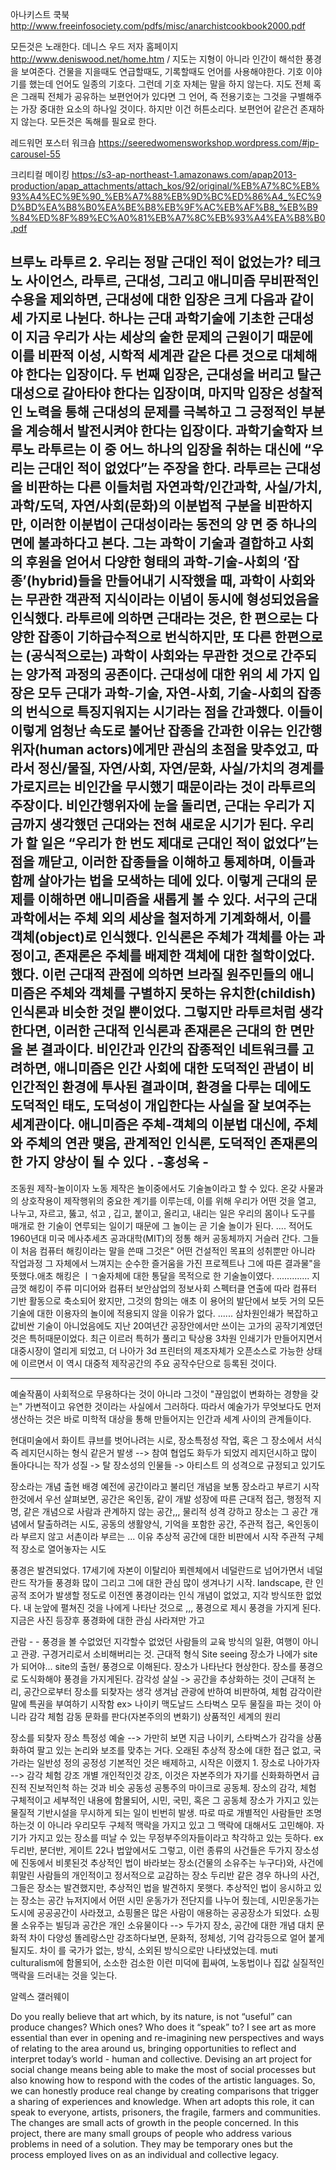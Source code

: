 아나키스트 쿡북
http://www.freeinfosociety.com/pdfs/misc/anarchistcookbook2000.pdf

모든것은 노래한다. 데니스 우드  저자 홈페이지 
http://www.deniswood.net/home.htm   / 지도는 지형이 아니라 인간이 해석한 풍경을 보여준다.
건물을 지을때도 연급할때도, 기록할때도 언어를 사용해야한다. 기호 이야기를 했는데 언어도 일종의 기호다. 그런데 기호 자체는 말을 하지 않는다. 지도 전체 혹은 그래픽 전체가 공유하는 보편언어가 있다면 그 언어, 즉 전용기호는 그것을 구별해주는 가장 중대한 요소의 하나일 것이다. 하지만 이건 허튼소리다. 보편언어 같은건 존재하지 않는다. 모든것은 독해를 필요로 한다. 

레드워먼 포스터 워크숍
https://seeredwomensworkshop.wordpress.com/#jp-carousel-55


크리티컬 메이킹
https://s3-ap-northeast-1.amazonaws.com/apap2013-production/apap_attachments/attach_kos/92/original/%EB%A7%8C%EB%93%A4%EC%9E%90_%EB%A7%88%EB%9D%BC%ED%86%A4_%EC%9D%BD%EA%B8%B0%EA%BE%B8%EB%9F%AC%EB%AF%B8_%EB%B9%84%ED%8F%89%EC%A0%81%EB%A7%8C%EB%93%A4%EA%B8%B0.pdf

브루노 라투르
2. 우리는 정말 근대인 적이 없었는가? 테크노 사이언스, 라투르, 근대성, 그리고 애니미즘 
무비판적인 수용을 제외하면, 근대성에 대한 입장은 크게 다음과 같이 세 가지로 나뉜다. 하나는 근대 과학기술에 기초한 근대성이 지금 우리가 사는 세상의 숱한 문제의 근원이기 때문에 이를 비판적 이성, 시학적 세계관 같은 다른 것으로 대체해야 한다는 입장이다. 두 번째 입장은, 근대성을 버리고 탈근대성으로 갈아타야 한다는 입장이며, 마지막 입장은 성찰적인 노력을 통해 근대성의 문제를 극복하고 그 긍정적인 부분을 계승해서 발전시켜야 한다는 입장이다.
과학기술학자 브루노 라투르는 이 중 어느 하나의 입장을 취하는 대신에 “우리는 근대인 적이 없었다”는 주장을 한다. 라투르는 근대성을 비판하는 다른 이들처럼 자연과학/인간과학, 사실/가치, 과학/도덕, 자연/사회(문화)의 이분법적 구분을 비판하지만, 이러한 이분법이 근대성이라는 동전의 양 면 중 하나의 면에 불과하다고 본다. 그는 과학이 기술과 결합하고 사회의 후원을 얻어서 다양한 형태의 과학-기술-사회의 ‘잡종’(hybrid)들을 만들어내기 시작했을 때, 과학이 사회와는 무관한 객관적 지식이라는 이념이 동시에 형성되었음을 인식했다. 라투르에 의하면 근대라는 것은, 한 편으로는 다양한 잡종이 기하급수적으로 번식하지만, 또 다른 한편으로는 (공식적으로는) 과학이 사회와는 무관한 것으로 간주되는 양가적 과정의 공존이다. 근대성에 대한 위의 세 가지 입장은 모두 근대가 과학-기술, 자연-사회, 기술-사회의 잡종의 번식으로 특징지워지는 시기라는 점을 간과했다. 이들이 이렇게 엄청난 속도로 불어난 잡종을 간과한 이유는 인간행위자(human actors)에게만 관심의 초점을 맞추었고, 따라서 정신/물질, 자연/사회, 자연/문화, 사실/가치의 경계를 가로지르는 비인간을 무시했기 때문이라는 것이 라투르의 주장이다. 비인간행위자에 눈을 돌리면, 근대는 우리가 지금까지 생각했던 근대와는 전혀 새로운 시기가 된다. 우리가 할 일은 “우리가 한 번도 제대로 근대인 적이 없었다”는 점을 깨닫고, 이러한 잡종들을 이해하고 통제하며, 이들과 함께 살아가는 법을 모색하는 데에 있다. 
이렇게 근대의 문제를 이해하면 애니미즘을 새롭게 볼 수 있다. 서구의 근대과학에서는 주체 외의 세상을 철저하게 기계화해서, 이를 객체(object)로 인식했다. 인식론은 주체가 객체를 아는 과정이고, 존재론은 주체를 배제한 객체에 대한 철학이었다. 했다. 이런 근대적 관점에 의하면 브라질 원주민들의 애니미즘은 주체와 객체를 구별하지 못하는 유치한(childish) 인식론과 비슷한 것일 뿐이었다. 그렇지만 라투르처럼 생각한다면, 이러한 근대적 인식론과 존재론은 근대의 한 면만을 본 결과이다. 비인간과 인간의 잡종적인 네트워크를 고려하면, 애니미즘은 인간 사회에 대한 도덕적인 관념이 비인간적인 환경에 투사된 결과이며, 환경을 다루는 데에도 도덕적인 태도, 도덕성이 개입한다는 사실을 잘 보여주는 세계관이다. 애니미즘은 주체-객체의 이분법 대신에, 주체와 주체의 연관 맺음, 관계적인 인식론, 도덕적인 존재론의 한 가지 양상이 될 수 있다 . 
-홍성욱 -
--------------------------------------------------
조동원 제작-놀이이자 노동
제작은 놀이중에서도 기술놀이라고 할 수 있다. 온갖 사물과의 상호작용이 제작행위의 중요한 계기를  이루는데, 이를 위해 우리가 어떤 것을 열고, 나누고, 자르고, 뚫고, 섞고 , 깁고, 붙이고, 올리고, 내리는 일은 우리의 몸이나 도구를 매개로 한 기술이 연루되는 일이기 때문에 그 놀이는 곧 기술 놀이가 된다. 
....
적어도 1960년대 미국  메사추세츠 공과대학(MIT)의 정통 해커 공동체까지 거슬러 간다. 그들이 처음 컴퓨터 해킹이라는 말을 쓴때 그것은" 어떤 건설적인 목표의 성취뿐만 아니라 작업과정 그 자체에서 느껴지는 순수한 즐거움을 가진 프로젝트나 그에 따른 결과물"을 뜻했다.애초 해킹은 ㅣㄱ술자체에 대한 통달을 목적으로 한 기술놀이였다. 
.............
지금껏 해킹이 주류 미디어와 컴퓨터 보안삼업의 정보사회 스펙터클 연출에 따라 컴퓨터 기반 활동으로 축소되어 왔지만, 그것의 함의는 애초 이 용어의 발단에서 보듯 거의 모든 기술에 대한 이용자의 놀이에 적용되지 않을 이유가 없다. 
......
삼차원인쇄가 복잡하고 값비싼 기술이 아니었음에도 지난 20여년간 공장안에서만 쓰이는 고가의 공작기계였던것은 특허때문이었다.
최근 이르러 특허가 풀리고 탁상용 3차원 인쇄기가 만들어지면서 대중시장이 열리게 되었고, 더 나아가 3d 프린터의 제조자체가 오픈소스로 가능한 상태에 이르면서 이 역시 대중적 제작공간의 주요 공작수단으로 등록된 것이다.


------------------
예술작품이 사회적으로 무용하다는 것이 아니라 그것이 "끊임없이 변화하는 경향을 갖는" 가변적이고 유연한 것이라는 사실에서 그러하다. 따라서 예술가가 무엇보다도 먼저 생산하는 것은 바로 미학적 대상을 통해 만들어지는 인간과 세계 사이의 관계들이다. 



현대미술에서 화이트 큐브를 벗어나려는 시로, 장소특정성 작업, 혹은 그 장소에서 서식 즉 레지던시하는 형식 같은거 발생 --> 참여 협업도 화두가 되었지 
레지던시하고 많이 돌아다니는 작가 성질 -> 탈 장소성의 인물들  -> 아티스트 의 성격으로 규정되고 있기도 

장소라는 개념 출현 배경 
예전에 공간이라고 불리던 개념을 보통 장소라고 부르기 시작한것에서 우선 살펴보면, 
공간은 옥인동, 같이 개발 성장에 따른 근대적 접근, 행정적 지명, 같은 개념으로 사람과 관계하지 않는 공간,,, 물리적 성격 강하고 
장소는 그 공간 개념에서 탈출하려는 시도, 공동의 생활양식, 기억을 포함한 공간, 주관적 접근, 옥인동이라 부르지 않고 서촌이라 부르는 ... 이유
추상적 공간에 대한 비판에서 시작 주관적 구체적 장소로 열어놓자는 시도

풍경은 발견되었다.
17세기에 자본이 이탈리아 푀렌체에서 네덜란드로 넘어가면서 네덜란드 작가들 풍경화 많이 그리고 그에 대한 관심 많이 생겨나기 시작. 
landscape, 란 인공적 조어가 발생할 정도로 이전엔 풍경이라는 인식 개념이 없었고, 지각 방식또한 없었다. 
내 눈앞에 펼쳐진 것을 나에게 나타난 것으로 ,,, 풍경으로 제시 풍경을 가지게 된다. 
지금은 사진 등장후 풍경화에 대한 관심 사라져만 가고 


관람 - - 풍경을 볼 수없었던 지각할수 없었던 사람들의 교육 방식의 일환, 여행이 아니고 관광. 구경거리로서 소비해버리는 것. 근대적 형식
               Site seeing 장소가 나에가 site가 되어야... site의 출현/ 풍경으로 이해된다. 장소가 나타난다 현상한다. 
                장소를 풍경으로 도식화해야 풍경을 가지게된다. 
감각성 살실 -> 공간을 추상화하는 것이 근대적 논리, 공간으로부터 장소를 되찾자는 생각 생겨남
관광에 반하여 비판하여, 체험 감각이란 말에 특권을 부여하기 시작함
        ex> 나이키 맥도날드 스타벅스 모두 물질을 파는 것이 아니라 감각 체험 감동 문화를 판다(자본주의의 변화기) 상품적인 세계의 원리 

장소를 되찾자 
장소 특정성 예술 --> 가만히 보면 지금 나이키, 스타벅스가 감각을 상품화하여 팔고 있는 논리와 보조를 맞추는 거다. 
    오래된 추상적 장소에 대한 접근 없고, 국가라는 일반성 정의 공정성 기본적인 것은 배제하고, 
    시작은 이랬지 1. 장소로 나아가자 --> 감각 체험 강조 개별 개인적인것 강조, 이것은 자본주의가 자기를 신화화하면서 급진적 진보적인척 하는 것과 비슷
공동성 공통주의 마이크로 공동체. 장소의 감각, 체험 구체적이고 세부적인 내용에 함몰되어, 시민, 국민, 혹은 그 공동체 장소가 가지고 있는 물질적 기반시설을 무시하게 되는 일이 빈번히 발생. 
따로 따로 개별적인 사람들만 조명하는것 이 아니라 우리모두  구체적 맥락을 가지고 있고 그 맥락에 대해서도 고민해야. 
자기가 가지고 있는 장소를 떠날 수 있는 무정부주의자들이라고 착각하고 있는 듯하다. 
ex
두리반, 분더반, 게이트 22나 법앞에서도 그렇고, 이런 종류의 사건들은 두가지 장소성에 진동에서 비롯된것
추상적인 법이 바라보는 장소(건물의 소유주는 누구다)와, 사건에 휘말린 사람들의 개인적이고 정서적으로 교감하는 장소
두리반 같은 경우 하나의 사건, 그들은 장소는 발견했지만, 추상적인 법을 발견하지 못햇다. 추상적인 법이 응시하고 있는 장소는 공간 
뉴저지에서 어떤 시민 운동가가 전단지를 나누어 줬는데, 시민운동가는 도시에 공공공간이 사라졌고, 쇼핑몰은 많은 사람이 애용하는 공공장소가 되었다. 
   쇼핑몰 소유주는 빌딩과 공간은 개인 소유물이다 --> 두가지 장소, 공간에 대한 개념 대치 
문화적 차이 다양성 똘레랑스만 강조하다보면, 문화적, 정체성, 기억 감각등으로 얼어 붙게 될지도. 
차이 를 국가가 없는, 방식, 소외된 방식으로만 나타냈었는데. 
muti culturalism에 함몰되어, 소소한 검소한 이런 미덕에 휩싸여, 노동법이나 집값 실질적인 맥락을 드러내는 것을 잊는다.



알렉스 갤러웨이 




Do you really believe that art which, by its nature, is not “useful” can produce changes? Which ones? Who does it “speak” to?
I see art as more essential than ever in opening and re-imagining new perspectives and ways of relating to the area around us, bringing opportunities to reflect and interpret today’s world - human and collective. Devising an art project for social change means being able to make the most of social processes but also knowing how to respond with the codes of the artistic languages. So, we can honestly produce real change by creating comparisons that trigger a sharing of experiences and knowledge. When art adopts this role, it can speak to everyone, artists, prisoners, the fragile, farmers and communities. The changes are small acts of growth in the people concerned. In this project, there are many small groups of people who address various problems in need of a solution. They may be temporary ones but the process employed lives on as an individual and collective legacy.